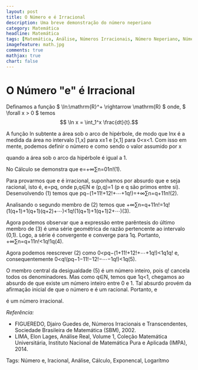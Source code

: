 ```yaml
---
layout: post
title: O Número e é Irracional
description: Uma breve demonstração do número neperiano
category: Matemática
headline: Matemática
tags: [Matemática, Análise, Números Irracionais, Número Neperiano, Número e]
imagefeature: math.jpg
comments: true
mathjax: true 
chart: false
---
```


# O Número "e" é Irracional

Definamos a função $ \ln:\mathrm{R}^+ \rightarrow \mathrm{R} $
onde, $ \forall x > 0 $ temos $$ \ln x = \int_1^x \frac{dt}{t}.$$

A função ln
subtente a área sob o arco de hipérbole, de modo que lnx é a medida da área no intervalo [1,x] para x≥1 e [x,1] para 0<x<1. Com isso em mente, podemos definir o número e como sendo o valor assumido por x

quando a área sob o arco da hipérbole é igual a 1.

No Cálculo se demonstra que e=+∞∑n=01n!(1).

Para provarmos que e
é irracional, suponhamos por absurdo que e seja racional, isto é, e=pq, onde p,q∈N e (p,q)=1 (p e q são primos entre si). Desenvolvendo (1) temos que pq−(1+11!+12!+⋯+1q!)=+∞∑n=q+11n!(2).

Analisando o segundo membro de (2)
temos que +∞∑n=q+11n!=1q!(1(q+1)+1(q+1)(q+2)+⋯)<1q!(1(q+1)+1(q+1)2+⋯)(3).

Agora podemos observar que a expressão entre parêntesis do último membro de (3)
é uma série geométrica de razão pertencente ao intervalo (0,1). Logo, a série é convergente e converge para 1q. Portanto, +∞∑n=q+11n!<1q!1q(4).

Agora podemos reescrever (2)
como 0<pq−(1+11!+12!+⋯+1q!)<1q1q! e, consequentemente 0<q!(pq−1−11!−12!−⋯−1q!)<1q(5).

O membro central da desigualdade (5)
é um número inteiro, pois q! cancela todos os denominadores. Mas como q∈N, temos que 1q<1, chegamos ao absurdo de que existe um número inteiro entre 0 e 1. Tal absurdo provém da afirmação inicial de que o número e é um racional. Portanto, e

é um número irracional.

*Referência:*

- FIGUEREDO, Djairo Guedes de, Números Irracionais e Transcendentes, Sociedade Brasileira de Matemática (SBM), 2002.
- LIMA, Elon Lages, Análise Real, Volume 1, Coleção Matemática Universitária, Instituto Nacional de Matemática Pura e Aplicada (IMPA), 2014.

Tags: Número e, Iracional, Análise, Cálculo, Exponencal, Logarítmo

